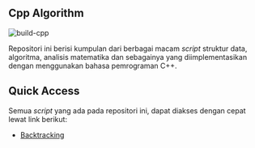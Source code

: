 ## Cpp Algorithm
![build-cpp](https://img.shields.io/github/workflow/status/bellshade/CppAlgorithm/Cpp%20Testing?style=for-the-badge)

Repositori ini berisi kumpulan dari berbagai macam *script* struktur data, algoritma, analisis matematika dan sebagainya yang diimplementasikan dengan menggunakan bahasa pemrograman C++.

## Quick Access
Semua *script* yang ada pada repositori ini, dapat diakses dengan cepat lewat link berikut:
- [Backtracking](https://github.com/bellshade/CppAlgorithm/tree/main/backtracking)
